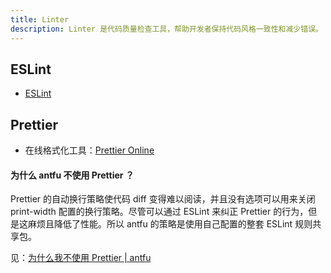 ```yaml
---
title: Linter
description: Linter 是代码质量检查工具，帮助开发者保持代码风格一致性和减少错误。
---
```


## ESLint

* [ESLint](/maps/_workflow/linter/eslint)

## Prettier

* 在线格式化工具：[Prettier Online](https://prettier.io/playground/#N4Igxg9gdgLgprEAuc0DOMAEBXNcBOamAvJgNoA6UmmwOe+AkgCZKYCMANPQVAIYBbOGwogAggBsAZgEs4mAMJ98QiTJh9RmAL6cqNOrgIs2AJm5H8-ISJABxGf0wAlCGgAWfKFt37aPJlZMAGYLBmthTFEAZXdsAHNMADk+ACNsHz1qf0sTTAAWMN5BSNFnPncBL0wAMXw+Bky-QwY8gFYiqxLbABU3d3kAGQBPbFSEJuyW4yCANk6I22iCeJkIZJkJCCllSYBdAG4qEE4QCAAHGDWoNGRQZXwIAHcABWUEW5Q+CSe+YdvTql6mAANZwGDREqDRxwZAwfDYOCA4FgiHnPhgRzxOEIpEgOACcbMZhwZiDLzxbB8eJwGoQFR8GBXKDYr7YGAQE4gdwwAQSADq7nUcDQ6LAcGWN3UMgAbuphsgQBh8DIwDAuY4GDAXvV4lVkDsJHhTgArNAAD2iWIkcAAitgIPADd9jSB0YQCIrUmk4BIuecVbB+TJmDB3Mh8qE3Y88Pz6udFQGRQQZbDTgBHB3wHUXT4gBoAWigcFJpK5+DgmZkFZ11P1SENrrwAhkzqNeLQ1rgYiZKvS2YI0OLOMRp07LJt9sdsKQ8NHIA0qWDofDSHMC-qmyxCggAnr+LQbS5Rh6aU+jbxMsRjCgJNg0TAKsuYlv0Rgwxtbbw2m0QA)

#### 为什么 antfu 不使用 Prettier ？

Prettier 的自动换行策略使代码 diff 变得难以阅读，并且没有选项可以用来关闭 print-width 配置的换行策略。尽管可以通过 ESLint 来纠正 Prettier 的行为，但是这麻烦且降低了性能。所以 antfu 的策略是使用自己配置的整套 ESLint 规则共享包。

见：[为什么我不使用 Prettier | antfu](https://antfu.me/posts/why-not-prettier-zh)
